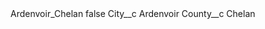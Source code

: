 <?xml version="1.0" encoding="UTF-8"?>
<CustomMetadata xmlns="http://soap.sforce.com/2006/04/metadata" xmlns:xsi="http://www.w3.org/2001/XMLSchema-instance" xmlns:xsd="http://www.w3.org/2001/XMLSchema">
    <label>Ardenvoir_Chelan</label>
    <protected>false</protected>
    <values>
        <field>City__c</field>
        <value xsi:type="xsd:string">Ardenvoir</value>
    </values>
    <values>
        <field>County__c</field>
        <value xsi:type="xsd:string">Chelan</value>
    </values>
</CustomMetadata>
